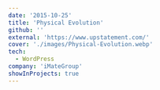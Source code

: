 ```yaml
---
date: '2015-10-25'
title: 'Physical Evolution'
github: ''
external: 'https://www.upstatement.com/'
cover: './images/Physical-Evolution.webp'
tech:
  - WordPress
company: 'iMateGroup'
showInProjects: true
---
```

